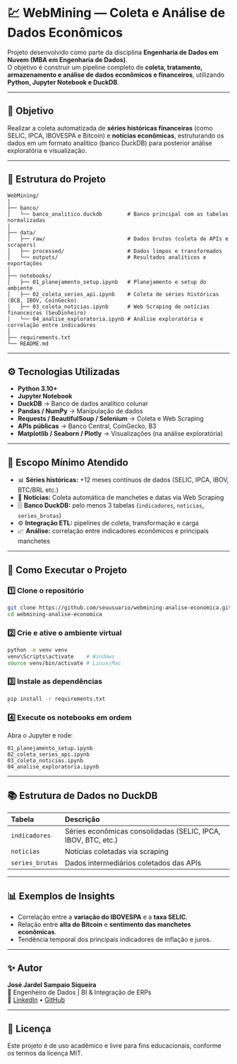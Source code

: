 # 💹 WebMining — Coleta e Análise de Dados Econômicos

Projeto desenvolvido como parte da disciplina **Engenharia de Dados em Nuvem (MBA em Engenharia de Dados)**.  
O objetivo é construir um pipeline completo de **coleta, tratamento, armazenamento e análise de dados econômicos e financeiros**, utilizando **Python, Jupyter Notebook e DuckDB**.

---

## 🧠 Objetivo

Realizar a coleta automatizada de **séries históricas financeiras** (como SELIC, IPCA, IBOVESPA e Bitcoin) e **notícias econômicas**, estruturando os dados em um formato analítico (banco DuckDB) para posterior análise exploratória e visualização.

---

## 🧱 Estrutura do Projeto

```
WebMining/
│
├── banco/
│   └── banco_analitico.duckdb        # Banco principal com as tabelas normalizadas
│
├── data/
│   ├── raw/                          # Dados brutos (coleta de APIs e scrapers)
│   ├── processed/                    # Dados limpos e transformados
│   └── outputs/                      # Resultados analíticos e exportações
│
├── notebooks/
│   ├── 01_planejamento_setup.ipynb   # Planejamento e setup do ambiente
│   ├── 02_coleta_series_api.ipynb    # Coleta de séries históricas (BCB, IBOV, CoinGecko)
│   ├── 03_coleta_noticias.ipynb      # Web Scraping de notícias financeiras (SeuDinheiro)
│   └── 04_analise_exploratoria.ipynb # Análise exploratória e correlação entre indicadores
│
├── requirements.txt
└── README.md
```

---

## ⚙️ Tecnologias Utilizadas

- **Python 3.10+**
- **Jupyter Notebook**
- **DuckDB** → Banco de dados analítico colunar  
- **Pandas / NumPy** → Manipulação de dados  
- **Requests / BeautifulSoup / Selenium** → Coleta e Web Scraping  
- **APIs públicas** → Banco Central, CoinGecko, B3  
- **Matplotlib / Seaborn / Plotly** → Visualizações (na análise exploratória)

---

## 🧩 Escopo Mínimo Atendido

- 📊 **Séries históricas:** +12 meses contínuos de dados (SELIC, IPCA, IBOV, BTC/BRL etc.)  
- 📰 **Notícias:** Coleta automática de manchetes e datas via Web Scraping  
- 🗄️ **Banco DuckDB:** pelo menos 3 tabelas (`indicadores`, `noticias`, `series_brutas`)  
- ⚙️ **Integração ETL:** pipelines de coleta, transformação e carga  
- 📈 **Análise:** correlação entre indicadores econômicos e principais manchetes

---

## 🚀 Como Executar o Projeto

### 1️⃣ Clone o repositório
```bash
git clone https://github.com/seuusuario/webmining-analise-economica.git
cd webmining-analise-economica
```

### 2️⃣ Crie e ative o ambiente virtual
```bash
python -m venv venv
venv\Scripts\activate    # Windows
source venv/bin/activate # Linux/Mac
```

### 3️⃣ Instale as dependências
```bash
pip install -r requirements.txt
```

### 4️⃣ Execute os notebooks em ordem
Abra o Jupyter e rode:
```
01_planejamento_setup.ipynb
02_coleta_series_api.ipynb
03_coleta_noticias.ipynb
04_analise_exploratoria.ipynb
```

---

## 📚 Estrutura de Dados no DuckDB

| Tabela | Descrição |
|:--------|:-----------|
| `indicadores` | Séries econômicas consolidadas (SELIC, IPCA, IBOV, BTC, etc.) |
| `noticias` | Notícias coletadas via scraping |
| `series_brutas` | Dados intermediários coletados das APIs |

---

## 📊 Exemplos de Insights

- Correlação entre a **variação do IBOVESPA** e a **taxa SELIC**.  
- Relação entre **alta do Bitcoin** e **sentimento das manchetes econômicas**.  
- Tendência temporal dos principais indicadores de inflação e juros.

---

## ✨ Autor

**José Jardel Sampaio Siqueira**  
💼 Engenheiro de Dados | BI & Integração de ERPs  
🔗 [LinkedIn](https://www.linkedin.com/in/jardelsampaio) • [GitHub](https://github.com/seuusuario)

---

## 🧾 Licença

Este projeto é de uso acadêmico e livre para fins educacionais, conforme os termos da licença MIT.
